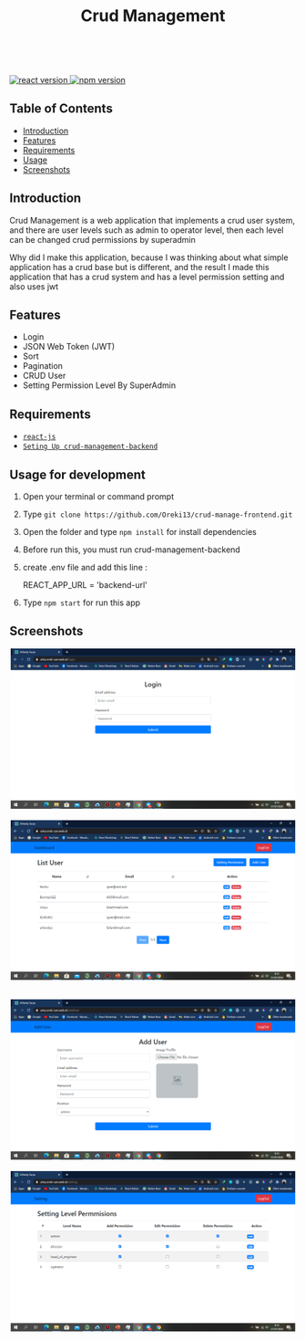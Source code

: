 <h1 align='center'>Crud Management</h1><br/><br /><br />

<br/>

<a href="#">
  <img src="https://img.shields.io/badge/React%20Js-%20v16.13.1-blue" alt="react version">
</a>
<a href="#">
  <img src="https://img.shields.io/badge/Node-v12.10.0-green" alt="npm version">
</a>

## Table of Contents

- [Introduction](#introduction)
- [Features](#features)
- [Requirements](#requirements)
- [Usage](#usage-for-development)
- [Screenshots](#screenshots)

## Introduction

Crud Management is a web application that implements a crud user system, and there are user levels such as admin to operator level, then each level can be changed crud permissions by superadmin

Why did I make this application, because I was thinking about what simple application has a crud base but is different, and the result I made this application that has a crud system and has a level permission setting and also uses jwt

## Features

- Login
- JSON Web Token (JWT)
- Sort
- Pagination
- CRUD User
- Setting Permission Level By SuperAdmin

## Requirements

- [`react-js`](https://reactjs.org/)
- [`Seting Up crud-management-backend`](https://github.com/Oreki13/crud-manage-backend.git)

## Usage for development

1. Open your terminal or command prompt
2. Type `git clone https://github.com/Oreki13/crud-manage-frontend.git`
3. Open the folder and type `npm install` for install dependencies
4. Before run this, you must run crud-management-backend
5. create .env file and add this line :

   REACT_APP_URL = 'backend-url'

6. Type `npm start` for run this app

## Screenshots

  <p align="center">
    <span>
      <img src="https://raw.githubusercontent.com/Oreki13/crud-manage-frontend/master/ss/1.png" width="500px" />
      &nbsp;&nbsp;
      <img src="https://raw.githubusercontent.com/Oreki13/crud-manage-frontend/master/ss/2.png" width="500px" />
      &nbsp;&nbsp;
    </span>
  </p>
<p align="center">
    <span>
      <img src="https://raw.githubusercontent.com/Oreki13/crud-manage-frontend/master/ss/3.png" width="500px" />
      &nbsp;&nbsp;
      <img src="https://raw.githubusercontent.com/Oreki13/crud-manage-frontend/master/ss/4.png" width="500px" />
      &nbsp;&nbsp;
    </span>
  </p>

